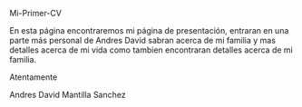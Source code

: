 Mi-Primer-CV

En esta página encontraremos mi página de presentación, entraran en una parte más personal de Andres David sabran acerca de mi familia y mas detalles acerca de mi vida como tambien encontraran detalles acerca de mi familia.



Atentamente

Andres David Mantilla Sanchez
